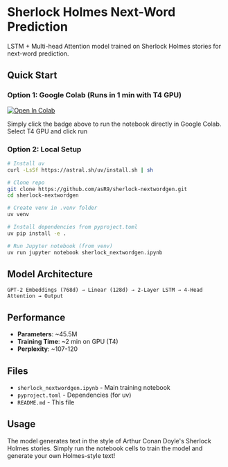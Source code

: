 # Sherlock Holmes Next-Word Prediction

LSTM + Multi-head Attention model trained on Sherlock Holmes stories for next-word prediction.

## Quick Start

### Option 1: Google Colab (Runs in 1 min with T4 GPU)
[![Open In Colab](https://colab.research.google.com/assets/colab-badge.svg)](https://colab.research.google.com/github/asR9/sherlock-nextwordgen/blob/main/sherlock_nextwordgen.ipynb)

Simply click the badge above to run the notebook directly in Google Colab. Select T4 GPU and click run

### Option 2: Local Setup
```bash
# Install uv
curl -LsSf https://astral.sh/uv/install.sh | sh

# Clone repo
git clone https://github.com/asR9/sherlock-nextwordgen.git
cd sherlock-nextwordgen

# Create venv in .venv folder
uv venv

# Install dependencies from pyproject.toml
uv pip install -e .

# Run Jupyter notebook (from venv)
uv run jupyter notebook sherlock_nextwordgen.ipynb
```

## Model Architecture
```
GPT-2 Embeddings (768d) → Linear (128d) → 2-Layer LSTM → 4-Head Attention → Output
```

## Performance
- **Parameters**: ~45.5M
- **Training Time**: ~2 min on GPU (T4)
- **Perplexity**: ~107-120

## Files
- `sherlock_nextwordgen.ipynb` - Main training notebook
- `pyproject.toml` - Dependencies (for uv)
- `README.md` - This file

## Usage
The model generates text in the style of Arthur Conan Doyle's Sherlock Holmes stories. Simply run the notebook cells to train the model and generate your own Holmes-style text!
